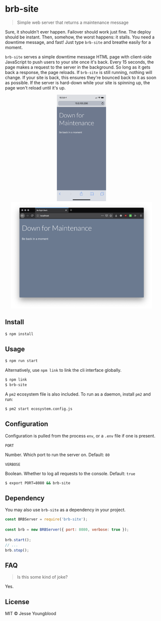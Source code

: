 # brb-site

> Simple web server that returns a maintenance message

Sure, it shouldn't ever happen. Failover should work just fine. The deploy should be instant. Then, somehow, the worst happens: it stalls. You need a downtime message, and fast! Just type `brb-site` and breathe easily for a moment.

`brb-site` serves a simple downtime message HTML page with client-side JavaScript to push users to your site once it's back. Every 15 seconds, the page makes a request to the server in the background. So long as it gets back a response, the page reloads. If `brb-site` is still running, nothing will change. If your site is back, this ensures they're bounced back to it as soon as possible. If the server is hard-down while your site is spinning up, the page won't reload until it's up.

<p align="center">
<img src="docs/mobile.png" height="350" /> <img src="docs/desktop.png" height="350" />
</p>

## Install

```bash
$ npm install
```

## Usage

```bash
$ npm run start
```

Alternatively, use `npm link` to link the cli interface globally.
```bash
$ npm link
$ brb-site
```

A `pm2` ecosystem file is also included. To run as a daemon, install `pm2` and run:
```bash
$ pm2 start ecosystem.config.js
```

## Configuration

Configuration is pulled from the process `env`, or a `.env` file if one is present.

`PORT`

Number. Which port to run the server on. Default: `80`

`VERBOSE`

Boolean. Whether to log all requests to the console. Default: `true`

```bash
$ export PORT=8080 && brb-site
```

## Dependency

You may also use `brb-site` as a dependency in your project.

```javascript
const BRBServer = require('brb-site');

const brb = new BRBServer({ port: 8080, verbose: true });

brb.start();
// ...
brb.stop();
```

## FAQ

> Is this some kind of joke?

Yes.

## License

MIT © Jesse Youngblood
